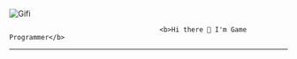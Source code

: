 
![Gifi](https://github.com/KoffeeMaster/KoffeeMaster/assets/125433210/1494d241-4eab-480f-9cf7-0e387d06f2fa)

                                          <b>Hi there 👋 I'm Game Programmer</b>
----------------------------------------------------------------------------------------------------------------
